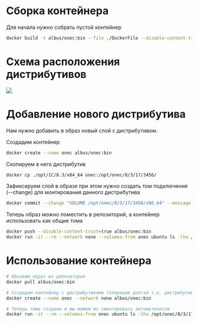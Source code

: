 # Сборка контейнера

Для начала нужно собрать пустой контейнер

```sh
docker build -t albus/onec:bin --file ./DockerFile --disable-content-trust .
```

# Схема расположения дистрибутивов

[![](https://mermaid.ink/img/eyJjb2RlIjoiZ3JhcGggVERcbiAgICAvb3B0L29uZWMvOCAtLT4gMTdcbiAgICAvb3B0L29uZWMvOCAtLT4gMThcbiAgICAvb3B0L29uZWMvOCAtLT4gMTlcblxuXG4gICAgMTcgLS0-IDIyNTYveDg2XzY0XG4gICAgMTcgLS0-IDIzMDYveDg2XzY0XG5cbiAgICAxOCAtLT4gMTY5Ni94ODZfNjRcbiAgICAxOSAtLT4gMTQxNy94ODZfNjQiLCJtZXJtYWlkIjp7InRoZW1lIjoiZGVmYXVsdCJ9LCJ1cGRhdGVFZGl0b3IiOnRydWUsImF1dG9TeW5jIjp0cnVlLCJ1cGRhdGVEaWFncmFtIjpmYWxzZX0)](https://mermaid.live/edit#eyJjb2RlIjoiZ3JhcGggVERcbiAgICAvb3B0L29uZWMvOCAtLT4gMTdcbiAgICAvb3B0L29uZWMvOCAtLT4gMThcbiAgICAvb3B0L29uZWMvOCAtLT4gMTlcblxuXG4gICAgMTcgLS0-IDIyNTYveDg2XzY0XG4gICAgMTcgLS0-IDIzMDYveDg2XzY0XG5cbiAgICAxOCAtLT4gMTY5Ni94ODZfNjRcbiAgICAxOSAtLT4gMTQxNy94ODZfNjQiLCJtZXJtYWlkIjoie1xuICBcInRoZW1lXCI6IFwiZGVmYXVsdFwiXG59IiwidXBkYXRlRWRpdG9yIjp0cnVlLCJhdXRvU3luYyI6dHJ1ZSwidXBkYXRlRGlhZ3JhbSI6ZmFsc2V9)

# Добавление нового дистрибутива

Нам нужно добавить в образ новый слой с дистрибутивом.

Создадим контейнер
```sh
docker create --name onec albus/onec:bin
```

Скопируем в него дистрибутив
```sh
docker cp ./opt/1C/8.3/x84_64 onec:/opt/onec/8/3/17/3456/
```

Зафиксируем слой в образе при этом нужно создать том подключения (--change) для монтирования данного дистрибутива
```sh
docker commit --change "VOLUME /opt/onec/8/3/17/3456/x86_64" --message "add 8.3.17.3456" onec albus/onec:bin
```

Теперь образ можно поместить в репозиторий, а контейнер использовать как общие тома
```sh
docker push --disable-content-trust=true albus/onec:bin
docker run -it --rm --network none --volumes-from onec ubuntu ls -lha /opt/onec/8/3/17/3456/x86_64
```

# Использование контейнера

```sh
# Обновим образ из репозитория
docker pull albus/onec:bin

# Создадим контейнер с дистрибутивами (операция долгая т.к. дистрибутивы будут копироваться в тома)
docker create --name onec --network none albus/onec:bin

# Теперь тома созданы и мы можем их смонтировать автоматически
docker run -it --rm --volumes-from onec ubuntu ls -lha /opt/onec/8/3/17/3456/x86_64
```
